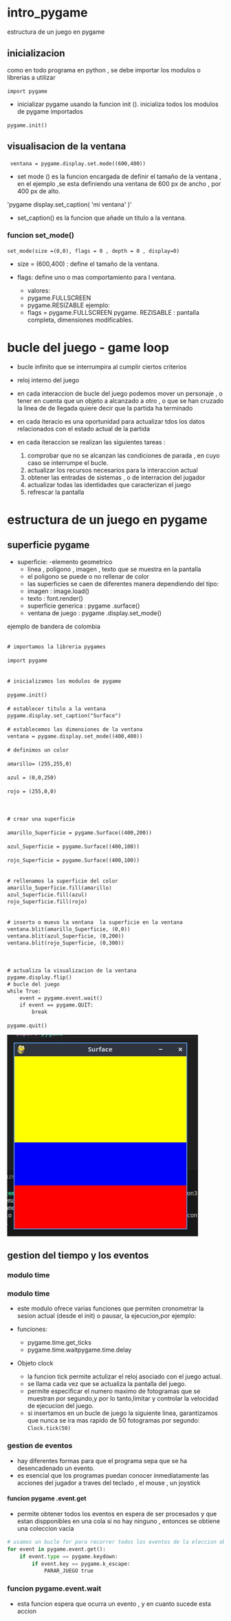 # intro_pygame
estructura de un juego en pygame
## inicializacion
como en todo programa en python , se debe importar los modulos  o librerias a utilizar


`import pygame`

- inicializar pygame usando la funcion init (). inicializa todos los modulos de pygame importados

`pygame.init()`

## visualisacion de la ventana

` ventana = pygame.display.set.mode((600,400))`


 - set mode () es la funcion encargada de definir el tamaño de la ventana , en el ejemplo ,se esta definiendo una ventana de 600 px de ancho , por 400 px de alto.

'pygame display.set_caption( 'mi ventana' )'

- set_caption() es la funcion que añade un titulo a la ventana.

### funcion set_mode()

`set_mode(size =(0,0), flags = 0 , depth = 0 , display=0)`

- size = (600,400) : define el tamaño de la ventana.

- flags: define  uno o mas comportamiento para l ventana.
    - valores:
    - pygame.FULLSCREEN
    - pygame.RESIZABLE
    ejemplo:
    - flags = pygame.FULLSCREEN pygame.
    REZISABLE : pantalla completa,
    dimensiones modificables.

# bucle del juego - game loop
- bucle infinito que se interrumpira al cumplir ciertos criterios

- reloj interno del juego
- en cada interaccion de bucle del juego podemos mover un personaje , o tener en cuenta que un objeto  a alcanzado a otro , o que se han cruzado la linea de de llegada quiere decir  que la partida ha terminado

-  en cada iteracio  es una oportunidad para actualizar tdos los datos relacionados con el estado actual de la partida 

- en cada iteraccion se realizan las siguientes tareas :
   1. comprobar que no se alcanzan las condiciones de parada , en cuyo caso se interrumpe el  bucle. 
   2. actualizar los recursos necesarios para la interaccion actual 
   3. obtener las entradas de sistemas , o de interracion del jugador 
   4. actualizar todas las identidades que caracterizan el juego 
   5. refrescar la pantalla
 

 # estructura de un juego en pygame 
 ## superficie pygame 
 - superficie:
     -elemento geometrico
     - linea , poligono , imagen , texto que se muestra en la pantalla 
     - el poligono se puede o no rellenar de color
     - las superficies se caen de diferentes manera dependiendo del tipo:
     - imagen : image.load()
     - texto : font.render()
     - superficie generica : pygame .surface()
     - ventana de juego : pygame .display.set_mode()


ejemplo de bandera de colombia 

```

# importamos la libreria pygames

import pygame


# inicializamos los modulos de pygame 

pygame.init()

# establecer titulo a la ventana 
pygame.display.set_caption("Surface")

# establecemos las dimensiones de la ventana 
ventana = pygame.display.set_mode((400,400))

# definimos un color 

amarillo= (255,255,0)

azul = (0,0,250)

rojo = (255,0,0)



# crear una superficie 

amarillo_Superficie = pygame.Surface((400,200))

azul_Superficie = pygame.Surface((400,100))

rojo_Superficie = pygame.Surface((400,100))


# rellenamos la superficie del color
amarillo_Superficie.fill(amarillo)
azul_Superficie.fill(azul)
rojo_Superficie.fill(rojo)


# inserto o muevo la ventana  la superficie en la ventana
ventana.blit(amarillo_Superficie, (0,0))
ventana.blit(azul_Superficie, (0,200))
ventana.blit(rojo_Superficie, (0,300))



# actualiza la visualizacion de la ventana 
pygame.display.flip()
# bucle del juego
while True: 
    event = pygame.event.wait()
    if event == pygame.QUIT: 
        break 

pygame.quit()

```

![bandera de colombia](bandera.jpg "bandera de colombia")

## gestion del tiempo y los eventos 

###  modulo time 
### modulo time

- este modulo ofrece varias funciones que permiten cronometrar la sesion actual (desde el init) o pausar, la ejecucion,por ejemplo:
- funciones:
     - pygame.time.get_ticks
     - pygame.time.waitpygame.time.delay

- Objeto clock
    - la funcion tick permite actulizar el  reloj asociado con el juego actual.
    - se llama cada vez que se actualiza la pantalla del juego.
    - permite especificar el numero maximo de fotogramas que se muestran por segundo,y por lo tanto,limitar y controlar la velocidad de ejecucion del juego.
    - si insertamos en un bucle de juego la siguiente linea, garantizamos que nunca se ira mas rapido de 50 fotogramas por segundo: `Clock.tick(50)`

### gestion de eventos 
- hay diferentes formas para que el programa sepa que se ha desencadenado un evento.
- es esencial que los programas puedan conocer inmediatamente las acciones del jugador  a traves del teclado , el mouse , un joystick 

#### funcion pygame .event.get
- permite obtener todos los eventos  en espera de ser procesados y que estan dispponibles en una cola 
si no hay ninguno , entonces se obtiene una coleccion vacia 

```python 
# usamos un bucle for para recorrer todos los eventos de la eleccion obtenida 
for event in pygame.event.get():
    if event.type == pygame.keydown:
        if event.key == pygame.k_escape:
            PARAR_JUEGO true
```
### funcion pygame.event.wait
- esta funcion espera que ocurra un evento , y en cuanto sucede esta accion  

